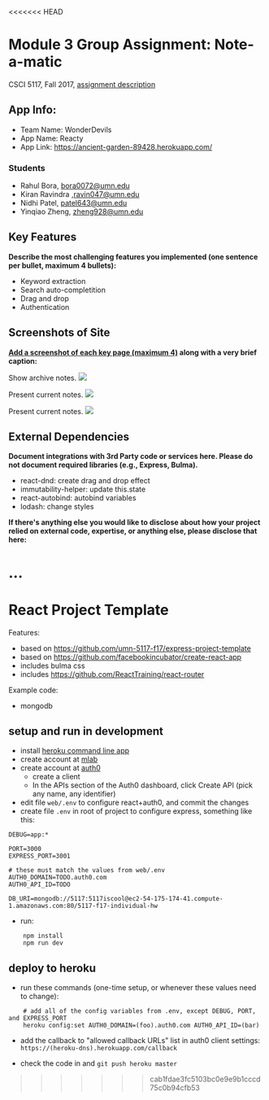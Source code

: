 <<<<<<< HEAD
# Module 3 Group Assignment: Note-a-matic

CSCI 5117, Fall 2017, [assignment description](https://docs.google.com/document/d/13q79EywC9TzWts9K-10b_tKA-ZVyv9_avWGJpgprA6A)

## App Info:

* Team Name: WonderDevils
* App Name: Reacty
* App Link: <https://ancient-garden-89428.herokuapp.com/>

### Students

* Rahul Bora, bora0072@umn.edu
* Kiran Ravindra ,ravin047@umn.edu
* Nidhi Patel, patel643@umn.edu
* Yinqiao Zheng, zheng928@umn.edu


## Key Features

**Describe the most challenging features you implemented
(one sentence per bullet, maximum 4 bullets):**

* Keyword extraction
* Search auto-completition
* Drag and drop
* Authentication


## Screenshots of Site

**[Add a screenshot of each key page (maximum 4)](https://stackoverflow.com/questions/10189356/how-to-add-screenshot-to-readmes-in-github-repository)
along with a very brief caption:**

Show archive notes.
![](https://github.com/umn-5117-f17/module-3-group-assignment-wonderdevils/blob/master/web/public/archive.png)

Present current notes.
![](https://github.com/umn-5117-f17/module-3-group-assignment-wonderdevils/blob/master/web/public/current.png)

Present current notes.
![](https://github.com/umn-5117-f17/module-3-group-assignment-wonderdevils/blob/master/web/public/search.png)


## External Dependencies

**Document integrations with 3rd Party code or services here.
Please do not document required libraries (e.g., Express, Bulma).**

* react-dnd: create drag and drop effect
* immutability-helper: update this.state
* react-autobind: autobind variables
* lodash: change styles


**If there's anything else you would like to disclose about how your project
relied on external code, expertise, or anything else, please disclose that
here:**

...
=======
# React Project Template

Features:

* based on <https://github.com/umn-5117-f17/express-project-template>
* based on <https://github.com/facebookincubator/create-react-app>
* includes bulma css
* includes <https://github.com/ReactTraining/react-router>

Example code:

* mongodb

## setup and run in development

* install [heroku command line app](https://devcenter.heroku.com/articles/getting-started-with-nodejs#set-up)
* create account at [mlab](https://mlab.com/)
* create account at [auth0](https://auth0.com)
    * create a client
    * In the APIs section of the Auth0 dashboard, click Create API
      (pick any name, any identifier)
* edit file `web/.env` to configure react+auth0, and commit the changes
* create file `.env` in root of project to configure express, something like this:

```
DEBUG=app:*

PORT=3000
EXPRESS_PORT=3001

# these must match the values from web/.env
AUTH0_DOMAIN=TODO.auth0.com
AUTH0_API_ID=TODO

DB_URI=mongodb://5117:5117iscool@ec2-54-175-174-41.compute-1.amazonaws.com:80/5117-f17-individual-hw
```

* run:

```
    npm install
    npm run dev
```

## deploy to heroku

* run these commands (one-time setup, or whenever these values need to change):

```
    # add all of the config variables from .env, except DEBUG, PORT, and EXPRESS_PORT
    heroku config:set AUTH0_DOMAIN=(foo).auth0.com AUTH0_API_ID=(bar)
```

* add the callback to "allowed callback URLs" list in auth0 client settings: `https://(heroku-dns).herokuapp.com/callback`

* check the code in and `git push heroku master`
>>>>>>> cab1fdae3fc5103bc0e9e9b1cccd75c0b94cfb53
